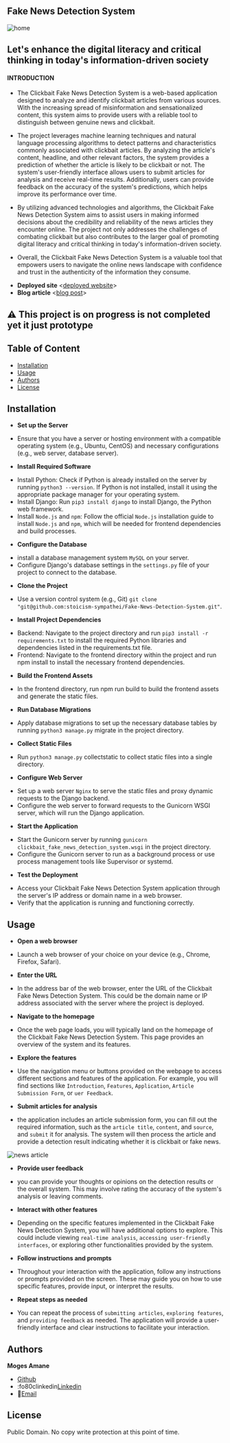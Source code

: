 ## Fake News Detection System
 ![home](https://imgur.com/03BRS1u.png)
 


## Let's enhance the digital literacy and critical thinking in today's information-driven society

#### INTRODUCTION


* The Clickbait Fake News Detection System is a web-based application designed to analyze and identify clickbait articles from various sources. With the increasing spread of misinformation and sensationalized content, this system aims to provide users with a reliable tool to distinguish between genuine news and clickbait.

* The project leverages machine learning techniques and natural language processing algorithms to detect patterns and characteristics commonly associated with clickbait articles. By analyzing the article's content, headline, and other relevant factors, the system provides a prediction of whether the article is likely to be clickbait or not.
The system's user-friendly interface allows users to submit articles for analysis and receive real-time results. Additionally, users can provide feedback on the accuracy of the system's predictions, which helps improve its performance over time.

* By utilizing advanced technologies and algorithms, the Clickbait Fake News Detection System aims to assist users in making informed decisions about the credibility and reliability of the news articles they encounter online. The project not only addresses the challenges of combating clickbait but also contributes to the larger goal of promoting digital literacy and critical thinking in today's 
information-driven society.  

* Overall, the Clickbait Fake News Detection System is a valuable tool that empowers users to navigate the online news landscape with confidence and trust in the authenticity of the information they consume.

- **Deployed site** <[deployed website](https://stoicism-sympathei.github.io/Fake-News-Detection-System/)>
- **Blog article** <[blog post](https://medium.com/@mogesanonymous/fake-news-detection-system-79b858ec4f4e)> 
## ⚠ This project is on progress is not completed yet it just prototype 
## Table of Content
* [Installation](#installation)
* [Usage](#usage)
* [Authors](#authors)
* [License](#license)

## Installation
-	**Set up the Server**
*	Ensure that you have a server or hosting environment with a compatible operating system (e.g., Ubuntu, CentOS) and necessary configurations (e.g., web server, database server).
- **Install Required Software**
*	Install Python: Check if Python is already installed on the server by running `python3 --version`. If Python is not installed, install it using the appropriate package manager for your operating system.
*	Install Django: Run `pip3 install django` to install Django, the Python web framework.
*	Install `Node.js` and `npm`: Follow the official `Node.js` installation guide to install `Node.js` and `npm`, which will be needed for frontend dependencies and build processes.
- **Configure the Database**
*	install a database management system `MySQL` on your server.
*	Configure Django's database settings in the `settings.py` file of your project to connect to the database.
-	**Clone the Project**
*	Use a version control system (e.g., Git) `git clone "git@github.com:stoicism-sympathei/Fake-News-Detection-System.git"`.
-	**Install Project Dependencies**
*	Backend: Navigate to the project directory and run `pip3 install -r requirements.txt` to install the required Python libraries and dependencies listed in the requirements.txt file.
*	Frontend: Navigate to the frontend directory within the project and run npm install to install the necessary frontend dependencies.
-	**Build the Frontend Assets**
*	In the frontend directory, run npm run build to build the frontend assets and generate the static files.
- **Run Database Migrations**
*	Apply database migrations to set up the necessary database tables by running `python3 manage.py` migrate in the project directory.
- **Collect Static Files**
*	Run `python3 manage.py` collectstatic to collect static files into a single directory.
- **Configure Web Server**
*	Set up a web server `Nginx` to serve the static files and proxy dynamic requests to the Django backend.
*	Configure the web server to forward requests to the Gunicorn WSGI server, which will run the Django application.
- **Start the Application**
*	Start the Gunicorn server by running `gunicorn clickbait_fake_news_detection_system.wsgi` in the project directory.
*	Configure the Gunicorn server to run as a background process or use process management tools like Supervisor or systemd.
-	**Test the Deployment**
*	Access your Clickbait Fake News Detection System application through the server's IP address or domain name in a web browser.
*	Verify that the application is running and functioning correctly.

## Usage
- **Open a web browser** 
*  Launch a web browser of your choice on your device (e.g., Chrome, Firefox, Safari).

- **Enter the URL** 
* In the address bar of the web browser, enter the URL of the Clickbait Fake News Detection System. This could be the domain name or IP address associated with the server where the project is deployed.

- **Navigate to the homepage**
*  Once the web page loads, you will typically land on the homepage of the Clickbait Fake News Detection System. This page provides an overview of the system and its features.

- **Explore the features** 
*  Use the navigation menu or buttons provided on the webpage to access different sections and features of the application. For example, you will find sections like `Introduction`, `Features`, `Application`, `Article Submission Form`, or `uer Feedback`.

- **Submit articles for analysis** 
* the application includes an article submission form, you can fill out the required information, such as the `article title`, `content`, and `source`, and `submit` it for analysis. The system will then process the article and provide a detection result indicating whether it is clickbait or fake news.

![news article](https://imgur.com/rWj6bLO.png)

- **Provide user feedback** 
* you can provide your thoughts or opinions on the detection results or the overall system. This may involve rating the accuracy of the system's analysis or leaving comments.

- **Interact with other features** 
*  Depending on the specific features implemented in the Clickbait Fake News Detection System, you will have additional options to explore. This could include viewing `real-time analysis`, `accessing user-friendly interfaces`, or exploring other functionalities provided by the system.

- **Follow instructions and prompts** 
* Throughout your interaction with the application, follow any instructions or prompts provided on the screen. These may guide you on how to use specific features, provide input, or interpret the results.

- **Repeat steps as needed** 
* You can repeat the process of `submitting articles`, `exploring features`, and `providing feedback` as needed. The application will provide a user-friendly interface and clear instructions to facilitate your interaction.

## Authors
 **Moges Amane**
* [Github](https://github.com/stoicism-sympathei)
* :fo80clinkedin[Linkedin](https://www.linkedin.com/feed/)
* 📧[Email](https://mogesanonymous@gmail.com)
   


## License
Public Domain. No copy write protection at this point of time.




